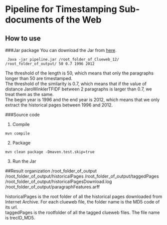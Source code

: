 # Pipeline for Timestamping Sub-documents of the Web

## How to use
###Jar package
You can download the Jar from [here](https://www.dropbox.com/s/rn0ghvi5ufv3mbb/pipeline-0.0.1-SNAPSHOT.jar?dl=0).

     Java -jar pipeline.jar /root_folder_of_Clueweb_12/ /root_folder_of_output/ 50 0.7 1996 2012

The threshold of the length is 50, which means that only the paragraphs longer than 50 are timestamped.  
The threshold of the similarity is 0.7, which means that if the value of distance JaroWinklerTFIDF between 2 paragraphs is larger than 0.7, we treat them as the same.  
The begin year is 1996 and the end year is 2012, which means that we only extract the historical pages between 1996 and 2012.

###Source code
1. Compile    
```
mvn compile
```

2. Package
```
mvn clean package -Dmaven.test.skip=true
```
3. Run the Jar

##Result organization
    /root_folder_of_output
    /root_folder_of_output/historicalPages
    /root_folder_of_output/taggedPages
    /root_folder_of_output/historicalPagesDownload.log
    /root_folder_of_output/paragraphFeatures.arff

historicalPages is the root folder of all the historical pages downloaded from Internet Archive. For each clueweb file, the folder name is the MD5 code of its url.  
taggedPages is the rootfolder of all the tagged clueweb files. The file name is trecID_MD5.

    
   
        